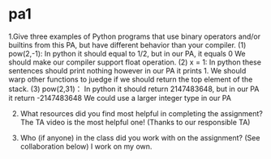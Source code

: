 # pa1
1.Give three examples of Python programs that use binary operators and/or builtins from this PA, but have different behavior than your compiler. 
   (1) pow(2,-1): In python it should equal to 1/2, but in our PA, it equals 0
                  We should make our compiler support float operation.
   (2) x = 1: In python these sentences should print nothing however in our PA it prints 1.
              We should warp other functions to juedge if we should return the top element of the stack.
   (3) pow(2,31)： In python it should return 2147483648,  but in our PA it return -2147483648
                   We could use a larger integer type in our PA
 
2. What resources did you find most helpful in completing the assignment?
   The TA video is the most helpful one! (Thanks to our responsible TA)

3. Who (if anyone) in the class did you work with on the assignment? (See collaboration below)
   I work on my own.
